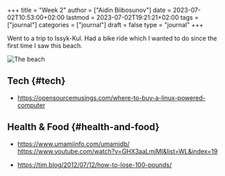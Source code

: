 +++
title = "Week 2"
author = ["Aidin Biibosunov"]
date = 2023-07-02T10:53:00+02:00
lastmod = 2023-07-02T19:21:21+02:00
tags = ["journal"]
categories = ["journal"]
draft = false
type = "journal"
+++

Went to a trip to Issyk-Kul. Had a bike ride which I wanted to do since the first time I saw this beach.

![](/images/journal_images/photo_2023-07-02_10-47-14.jpg "The beach")


## Tech {#tech}

-   <https://opensourcemusings.com/where-to-buy-a-linux-powered-computer>


## Health & Food {#health-and-food}

-   <https://www.umamiinfo.com/umamidb/> <br />
    <https://www.youtube.com/watch?v=GHX3aaLmjMI&list=WL&index=19>

-   <https://tim.blog/2012/07/12/how-to-lose-100-pounds/>
